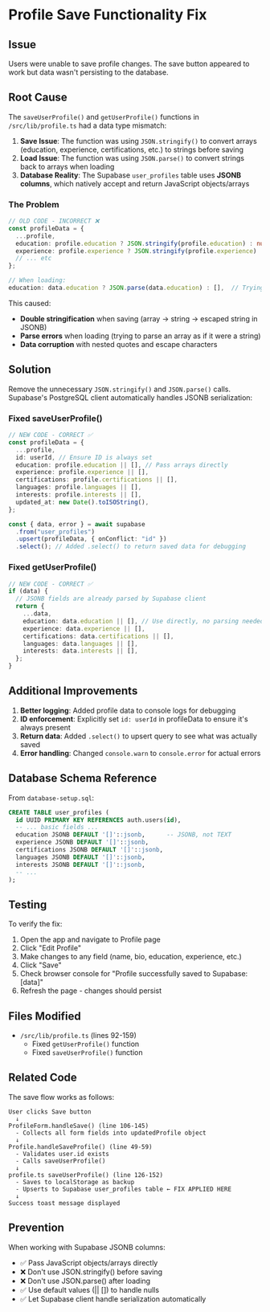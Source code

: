 # Profile Save Functionality Fix

## Issue

Users were unable to save profile changes. The save button appeared to work but data wasn't persisting to the database.

## Root Cause

The `saveUserProfile()` and `getUserProfile()` functions in `/src/lib/profile.ts` had a data type mismatch:

1. **Save Issue**: The function was using `JSON.stringify()` to convert arrays (education, experience, certifications, etc.) to strings before saving
2. **Load Issue**: The function was using `JSON.parse()` to convert strings back to arrays when loading
3. **Database Reality**: The Supabase `user_profiles` table uses **JSONB columns**, which natively accept and return JavaScript objects/arrays

### The Problem

```typescript
// OLD CODE - INCORRECT ❌
const profileData = {
  ...profile,
  education: profile.education ? JSON.stringify(profile.education) : null,  // Converting to string
  experience: profile.experience ? JSON.stringify(profile.experience) : null,
  // ... etc
};

// When loading:
education: data.education ? JSON.parse(data.education) : [],  // Trying to parse already-parsed data
```

This caused:

- **Double stringification** when saving (array → string → escaped string in JSONB)
- **Parse errors** when loading (trying to parse an array as if it were a string)
- **Data corruption** with nested quotes and escape characters

## Solution

Remove the unnecessary `JSON.stringify()` and `JSON.parse()` calls. Supabase's PostgreSQL client automatically handles JSONB serialization:

### Fixed saveUserProfile()

```typescript
// NEW CODE - CORRECT ✅
const profileData = {
  ...profile,
  id: userId, // Ensure ID is always set
  education: profile.education || [], // Pass arrays directly
  experience: profile.experience || [],
  certifications: profile.certifications || [],
  languages: profile.languages || [],
  interests: profile.interests || [],
  updated_at: new Date().toISOString(),
};

const { data, error } = await supabase
  .from("user_profiles")
  .upsert(profileData, { onConflict: "id" })
  .select(); // Added .select() to return saved data for debugging
```

### Fixed getUserProfile()

```typescript
// NEW CODE - CORRECT ✅
if (data) {
  // JSONB fields are already parsed by Supabase client
  return {
    ...data,
    education: data.education || [], // Use directly, no parsing needed
    experience: data.experience || [],
    certifications: data.certifications || [],
    languages: data.languages || [],
    interests: data.interests || [],
  };
}
```

## Additional Improvements

1. **Better logging**: Added profile data to console logs for debugging
2. **ID enforcement**: Explicitly set `id: userId` in profileData to ensure it's always present
3. **Return data**: Added `.select()` to upsert query to see what was actually saved
4. **Error handling**: Changed `console.warn` to `console.error` for actual errors

## Database Schema Reference

From `database-setup.sql`:

```sql
CREATE TABLE user_profiles (
  id UUID PRIMARY KEY REFERENCES auth.users(id),
  -- ... basic fields ...
  education JSONB DEFAULT '[]'::jsonb,      -- JSONB, not TEXT
  experience JSONB DEFAULT '[]'::jsonb,
  certifications JSONB DEFAULT '[]'::jsonb,
  languages JSONB DEFAULT '[]'::jsonb,
  interests JSONB DEFAULT '[]'::jsonb,
  -- ...
);
```

## Testing

To verify the fix:

1. Open the app and navigate to Profile page
2. Click "Edit Profile"
3. Make changes to any field (name, bio, education, experience, etc.)
4. Click "Save"
5. Check browser console for "Profile successfully saved to Supabase: [data]"
6. Refresh the page - changes should persist

## Files Modified

- `/src/lib/profile.ts` (lines 92-159)
  - Fixed `getUserProfile()` function
  - Fixed `saveUserProfile()` function

## Related Code

The save flow works as follows:

```
User clicks Save button
  ↓
ProfileForm.handleSave() (line 106-145)
  - Collects all form fields into updatedProfile object
  ↓
Profile.handleSaveProfile() (line 49-59)
  - Validates user.id exists
  - Calls saveUserProfile()
  ↓
profile.ts saveUserProfile() (line 126-152)
  - Saves to localStorage as backup
  - Upserts to Supabase user_profiles table ← FIX APPLIED HERE
  ↓
Success toast message displayed
```

## Prevention

When working with Supabase JSONB columns:

- ✅ Pass JavaScript objects/arrays directly
- ❌ Don't use JSON.stringify() before saving
- ❌ Don't use JSON.parse() after loading
- ✅ Use default values (|| []) to handle nulls
- ✅ Let Supabase client handle serialization automatically

